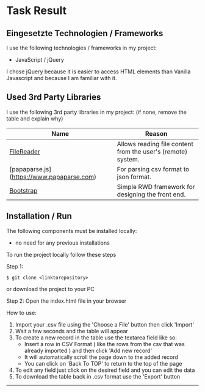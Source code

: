 # Task Result

## Eingesetzte Technologien / Frameworks

I use the following technologies / frameworks in my project:

- JavaScript / jQuery


I chose jQuery because it is easier to access HTML elements than Vanilla Javascript and because I am familiar with it.

## Used 3rd Party Libraries

I use the following 3rd party libraries in my project: (if none, remove the table and explain why)

Name | Reason
--- | ---
[FileReader](https://developer.mozilla.org/en-US/docs/Web/API/FileReader) | Allows reading file content from the user's (remote) system.
[papaparse.js] (https://www.papaparse.com) | For parsing csv format to json format.
[Bootstrap](https://getbootstrap.com/) | Simple RWD framework for designing the front end.

## Installation / Run

The following components must be installed locally:

- no need for any previous installations

To run the project locally follow these steps

Step 1:
```console
$ git clone <linktorepository>
```
or download the project to your PC

Step 2:
Open the index.html file in your browser

How to use:
1. Import your .csv file using the 'Choose a File' button then click 'Import'
2. Wait a few seconds and the table will appear 
3. To create a new record in the table use the textarea field like so:
    * Insert a row in CSV Format ( like the rows from the csv that was already imported ) and then click 'Add new record'
    * It will automatically scroll the page down to the added record
    * You can click on 'Back To TOP' to return to the top of the page
4. To edit any field just click on the desired field and you can edit the data
5. To download the table back in .csv format use the 'Export' button


---
